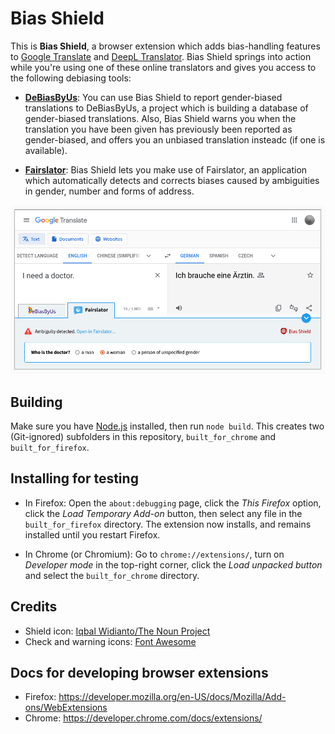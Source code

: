# Bias Shield

This is **Bias Shield**, a browser extension which adds bias-handling features to [Google Translate](https://translate.google.com/) and [DeepL Translator](https://www.deepl.com/translator). Bias Shield springs into action while you're using one of these online translators and gives you access to the following debiasing tools:

- [**DeBiasByUs**](https://debiasbyus.ugent.be/): You can use Bias Shield to report gender-biased translations to DeBiasByUs, a project which is building a database of gender-biased translations. Also, Bias Shield warns you when the translation you have been given has previously been reported as gender-biased, and offers you an unbiased translation insteadc (if one is available).

- [**Fairslator**](https://www.fairslator.com/): Bias Shield lets you make use of Fairslator, an application which automatically detects and corrects biases caused by ambiguities in gender, number and forms of address.

![Google Translate with Bias Shield](screenshot.png)

## Building

Make sure you have [Node.js](https://nodejs.org/) installed, then run `node build`. This creates two (Git-ignored) subfolders in this repository, `built_for_chrome` and `built_for_firefox`.


## Installing for testing

- In Firefox: Open the `about:debugging` page, click the *This Firefox* option, click the *Load Temporary Add-on* button, then select any file in the `built_for_firefox` directory. The extension now installs, and remains installed until you restart Firefox.

- In Chrome (or Chromium): Go to `chrome://extensions/`, turn on *Developer mode* in the top-right corner, click the *Load unpacked button* and select the `built_for_chrome` directory.

## Credits

- Shield icon: [Iqbal Widianto/The Noun Project](https://thenounproject.com/icon/shield-5472411/)
- Check and warning icons: [Font Awesome](https://fontawesome.com/)

## Docs for developing browser extensions

- Firefox: https://developer.mozilla.org/en-US/docs/Mozilla/Add-ons/WebExtensions
- Chrome: https://developer.chrome.com/docs/extensions/

